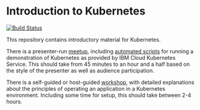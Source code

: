 # Introduction to Kubernetes

[![Build Status](https://travis-ci.org/IBM/kube101.svg?branch=master)](https://travis-ci.org/IBM/kube101)

This repository contains introductory material for Kubernetes.

There is a presenter-run [meetup], including [automated scripts] for running a demonstration of Kubernetes as provided by IBM Cloud Kubernetes Service. This should take from 45 minutes to an hour and a half based on the style of the presenter as well as audience participation.

There is a self-guided or host-guided [workshop], with detailed explanations about the principles of operating an application in a Kubernetes environment. Including some time for setup, this should take between 2-4 hours. 

[meetup]: ./presentation/meetup.pptx
[automated scripts]: ./presentation/scripts
[workshop]: ./workshop/README.md
